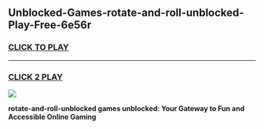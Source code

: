 
## Unblocked-Games-rotate-and-roll-unblocked-Play-Free-6e56r
<h3>
<a href="https://premium76.site?title=rotate-and-roll-unblocked&ref=23A">CLICK TO PLAY</a></h3>
<hr>

<h3>
<a href="https://premium76.site?title=rotate-and-roll-unblocked&ref=23A">CLICK 2 PLAY</a>
  
</h3>

<a href="https://premium76.site?title=rotate-and-roll-unblocked&ref=23A"><img src="https://clearcache.store/games.png"></a>


**rotate-and-roll-unblocked games unblocked: Your Gateway to Fun and Accessible Online Gaming**
